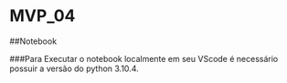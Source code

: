 # MVP_04

##Notebook

###Para Executar o notebook localmente em seu VScode é necessário possuir a versão do python 3.10.4.

